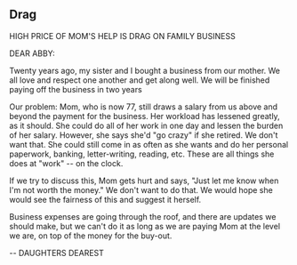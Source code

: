 ## Drag

HIGH PRICE OF MOM'S HELP IS DRAG ON FAMILY BUSINESS

DEAR ABBY: 

Twenty years ago, my sister and I bought a business from our mother. We all love and respect one
another and get along well. We will be finished paying off the business in two years

Our problem: Mom, who is now 77, still draws a salary from us above and beyond the payment for
the business. Her workload has lessened greatly, as it should. She could do all of her work in one
day and lessen the burden of her salary. However, she says she'd "go crazy" if she retired. We
don't want that. She could still come in as often as she wants and do her personal paperwork, banking, letter-writing, reading, etc. These are all things she does at "work" -- on the clock.

If we try to discuss this, Mom gets hurt and says, "Just let me know when I'm not worth the money."
We don't want to do that. We would hope she would see the fairness of this and suggest it herself.

Business expenses are going through the roof, and there are updates we should make, but we
can't do it as long as we are paying Mom at the level we are, on top of the money for the buy-out. 

-- DAUGHTERS DEAREST




